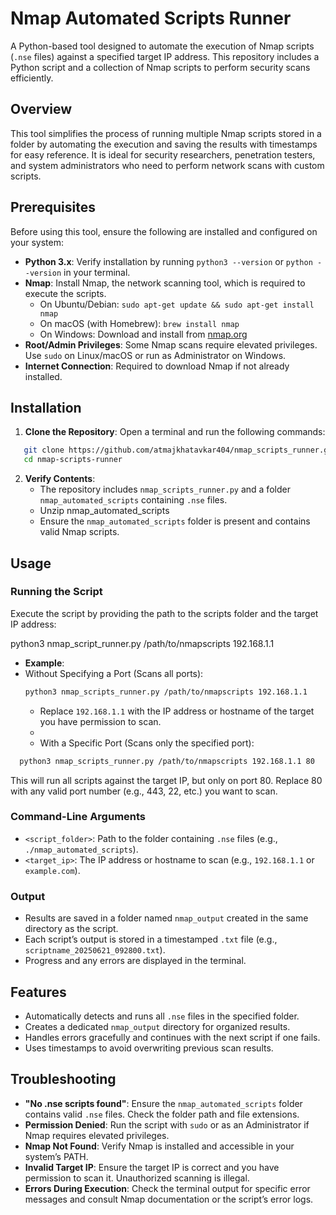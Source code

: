 
# Nmap Automated Scripts Runner

A Python-based tool designed to automate the execution of Nmap scripts (`.nse` files) against a specified target IP address. This repository includes a Python script and a collection of Nmap scripts to perform security scans efficiently.

## Overview

This tool simplifies the process of running multiple Nmap scripts stored in a folder by automating the execution and saving the results with timestamps for easy reference. It is ideal for security researchers, penetration testers, and system administrators who need to perform network scans with custom scripts.

## Prerequisites

Before using this tool, ensure the following are installed and configured on your system:

- **Python 3.x**: Verify installation by running `python3 --version` or `python --version` in your terminal.
- **Nmap**: Install Nmap, the network scanning tool, which is required to execute the scripts.
  - On Ubuntu/Debian: `sudo apt-get update && sudo apt-get install nmap`
  - On macOS (with Homebrew): `brew install nmap`
  - On Windows: Download and install from [nmap.org](https://nmap.org/download.html)
- **Root/Admin Privileges**: Some Nmap scans require elevated privileges. Use `sudo` on Linux/macOS or run as Administrator on Windows.
- **Internet Connection**: Required to download Nmap if not already installed.

## Installation

1. **Clone the Repository**:
   Open a terminal and run the following commands:
```bash
   git clone https://github.com/atmajkhatavkar404/nmap_scripts_runner.git
   cd nmap-scripts-runner
   ```

2. **Verify Contents**:
   - The repository includes `nmap_scripts_runner.py` and a folder `nmap_automated_scripts` containing `.nse` files.
   - Unzip nmap_automated_scripts
   - Ensure the `nmap_automated_scripts` folder is present and contains valid Nmap scripts.


## Usage

### Running the Script

Execute the script by providing the path to the scripts folder and the target IP address:

python3 nmap_script_runner.py /path/to/nmapscripts 192.168.1.1

- **Example**:
- Without Specifying a Port (Scans all ports):
  ```bash
  python3 nmap_scripts_runner.py /path/to/nmapscripts 192.168.1.1
  ```
  - Replace `192.168.1.1` with the IP address or hostname of the target you have permission to scan.
  - 
  - With a Specific Port (Scans only the specified port):
```bash
  python3 nmap_scripts_runner.py /path/to/nmapscripts 192.168.1.1 80
  ```
  This will run all scripts against the target IP, but only on port 80.
    Replace 80 with any valid port number (e.g., 443, 22, etc.) you want to scan.

### Command-Line Arguments
- `<script_folder>`: Path to the folder containing `.nse` files (e.g., `./nmap_automated_scripts`).
- `<target_ip>`: The IP address or hostname to scan (e.g., `192.168.1.1` or `example.com`).

### Output
- Results are saved in a folder named `nmap_output` created in the same directory as the script.
- Each script’s output is stored in a timestamped `.txt` file (e.g., `scriptname_20250621_092800.txt`).
- Progress and any errors are displayed in the terminal.

## Features
- Automatically detects and runs all `.nse` files in the specified folder.
- Creates a dedicated `nmap_output` directory for organized results.
- Handles errors gracefully and continues with the next script if one fails.
- Uses timestamps to avoid overwriting previous scan results.

## Troubleshooting

- **"No .nse scripts found"**: Ensure the `nmap_automated_scripts` folder contains valid `.nse` files. Check the folder path and file extensions.
- **Permission Denied**: Run the script with `sudo` or as an Administrator if Nmap requires elevated privileges.
- **Nmap Not Found**: Verify Nmap is installed and accessible in your system’s PATH.
- **Invalid Target IP**: Ensure the target IP is correct and you have permission to scan it. Unauthorized scanning is illegal.
- **Errors During Execution**: Check the terminal output for specific error messages and consult Nmap documentation or the script’s error logs.

